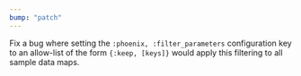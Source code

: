 ```yaml
---
bump: "patch"
---
```


Fix a bug where setting the `:phoenix, :filter_parameters` configuration key to an allow-list of the form `{:keep, [keys]}` would apply this filtering to all sample data maps.
